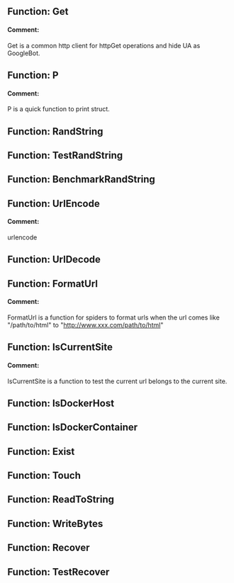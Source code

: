 ## Function: Get

#### Comment: 

Get is a common http client for httpGet operations and hide UA as GoogleBot.





## Function: P

#### Comment: 

P is a quick function to print struct.





## Function: RandString





## Function: TestRandString





## Function: BenchmarkRandString





## Function: UrlEncode

#### Comment: 

urlencode





## Function: UrlDecode





## Function: FormatUrl

#### Comment: 

FormatUrl is a function for spiders to format urls when the url comes like "/path/to/html" to "http://www.xxx.com/path/to/html"





## Function: IsCurrentSite

#### Comment: 

IsCurrentSite is a function to test the current url belongs to the current site.





## Function: IsDockerHost





## Function: IsDockerContainer





## Function: Exist





## Function: Touch





## Function: ReadToString





## Function: WriteBytes





## Function: Recover





## Function: TestRecover






